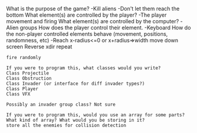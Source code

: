 What is the purpose of the game?
    -Kill aliens
    -Don't let them reach the bottom
    What element(s) are controlled by the player?
    -The player movement and firing
    What element(s) are controlled by the computer?
    -Alien groups
    How does the player control their element.
    -Keyboard
    How do the non-player controlled elements behave (movement, positions, randomness, etc)
    -Reach x-radius<=0 or x+radius=>width
    move down screen
    Reverse xdir
    repeat
    
    fire randomly
    
    If you were to program this, what classes would you write?
    Class Projectile
    Class Obstruction
    Class Invader (or interface for diff invader types?)
    Class Player
    Class VFX
    
    Possibly an invader group class? Not sure
    
    If you were to program this, would you use an array for some parts? What kind of array? What would you be storing in it?
    store all the enemies for collision detection
